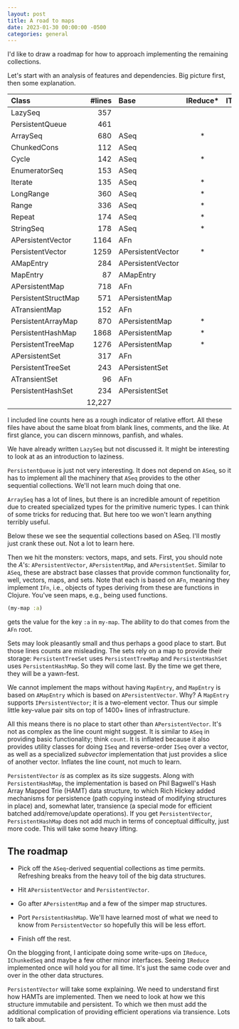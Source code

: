 ```yaml
---
layout: post
title: A road to maps
date: 2023-01-30 00:00:00 -0500
categories: general
---
```


I'd like to draw a roadmap for how to approach implementing the remaining collections.

Let's start with an analysis of features and dependencies.  Big picture first, then some explanation.


| __Class__           | #lines | Base              | IReduce* | ITransient* | IChunkedSeq | IPending | IDrop | Sorted |
|:--------------------|-------:|:------------------|:--------:|:-----------:|:-----------:|:--------:|:-----:|:------:|
| LazySeq             |  357   |                   |          |             |             |    *     |       |        |
| PersistentQueue     |  461   |                   |          |             |             |          |       |        |
| ArraySeq            |  680   | ASeq              |    *     |             |             |          |       |        |
| ChunkedCons         |  112   | ASeq              |          |             |     *       |          |       |        |
| Cycle               |  142   | ASeq              |    *     |             |             |    *     |       |        |
| EnumeratorSeq       |  153   | ASeq              |          |             |             |          |       |        |
| Iterate             |  135   | ASeq              |    *     |             |             |    *     |       |        |
| LongRange           |  360   | ASeq              |    *     |             |     *       |          |   *   |        |
| Range               |  336   | ASeq              |    *     |             |     *       |          |       |        |
| Repeat              |  174   | ASeq              |    *     |             |             |          |   *   |        |
| StringSeq           |  178   | ASeq              |    *     |             |             |          |   *   |        |
| APersistentVector   | 1164   | AFn               |          |             |             |          |       |        |
| PersistentVector    | 1259   | APersistentVector |    *     |      *      |             |          |   *   |        |
| AMapEntry           |  284   | APersistentVector |          |             |             |          |       |        |
| MapEntry            |   87   | AMapEntry         |          |             |             |          |       |        |
| APersistentMap      |  718   | AFn               |          |             |             |          |       |        |
| PersistentStructMap |  571   | APersistentMap    |          |             |             |          |       |        |
| ATransientMap       |  152   | AFn               |          |      *      |             |          |       |        |
| PersistentArrayMap  |  870   | APersistentMap    |    *     |             |             |          |   *   |        |
| PersistentHashMap   | 1868   | APersistentMap    |    *     |      *      |             |          |       |        |
| PersistentTreeMap   | 1276   | APersistentMap    |    *     |             |             |          |       |   *    |
| APersistentSet      |  317   | AFn               |          |             |             |          |       |        |
| PersistentTreeSet   |  243   | APersistentSet    |          |      *      |             |          |       |   *    |
| ATransientSet       |   96   | AFn               |          |             |             |          |       |        |
| PersistentHashSet   |  234   | APersistentSet    |          |      *      |             |          |       |        |
|                     | 12,227

I included line counts here as a rough indicator of relative effort.  All these files have about the same bloat from blank lines, comments, and the like.  At first glance, you can discern minnows, panfish, and whales.

We have already written `LazySeq` but not discussed it.  It might be interesting to look at as an introduction to laziness.

`PersistentQueue` is just not very interesting.  It does not depend on `ASeq`, so it has to implement all the machinery that `ASeq` provides to the other sequential collections.  We'll not learn much doing that one.

`ArraySeq` has a lot of lines, but there is an incredible amount of repetition due to created specialized types for the primitive numeric types.  I can think of some tricks for reducing that. But here too we won't learn anything terribly useful.

Below these we see the sequential collections based on ASeq. I'll mostly just crank these out.  Not a lot to learn here.

Then we hit the monsters:  vectors, maps, and sets.  First, you should note the _A_'s: `APersistentVector`, `APersistentMap`, and `APersistentSet`.  Similar to `ASeq`, these are abstract base classes that provide common functionality for, well, vectors, maps, and sets.  Note that each is based on `AFn`, meaning they implement `IFn`, i.e., objects of types deriving from these are functions in Clojure.  You've seen maps, e.g., being used functions.

```Clojure
(my-map :a)
```

gets the value for the key `:a` in `my-map`.  The ability to do that comes from the `AFn` root.

Sets may look pleasantly small and thus perhaps a good place to start.  But those lines counts are misleading.  The sets rely on a map to provide their storage: `PersistentTreeSet` uses `PersistentTreeMap` and `PersistentHashSet` uses `PersistentHashMap`.  So they will come last.  By the time we get there, they will be a yawn-fest.

We cannot implement the maps without having `MapEntry`, and `MapEntry` is based on `AMapEntry` which is based on `APersistentVector`.    Why?  A `MapEntry` supports `IPersistentVector`; it is a two-element vector.  Thus our simple little key-value pair sits on top of 1400+ lines of infrastructure.

All this means there is no place to start other than `APersistentVector`.  It's not as complex as the line count might suggest.  It is similar to `ASeq` in providing basic functionality; think `count`.  It is inflated because it also provides utility classes for doing `ISeq` and reverse-order `ISeq` over a vector, as well as a specialized _subvector_ implementation that just provides a slice of another vector.  Inflates the line count, not much to learn.

`PersistentVector` _is_ as complex as its size suggests.  Along with `PersistentHashMap`, the implementation is based on Phil Bagwell's Hash Array Mapped Trie (HAMT) data structure, to which Rich Hickey added mechanisms for persistence (path copying instead of modifying structures in place) and, somewhat later, transience (a special mode for efficient batched add/remove/update operations).  If you get `PersistentVector`, `PersistentHashMap` does not add much in terms of conceptual difficulty, just more code.  This will take some heavy lifting.

## The roadmap

- Pick off the `ASeq`-derived sequential collections as time permits.  Refreshing breaks from the heavy toil of the big data structures.

- Hit `APersistentVector` and `PersistentVector`.  

- Go after `APersistentMap` and a few of the simper map structures.

- Port `PersistentHashMap`. We'll have learned most of what we need to know from `PersistentVector` so hopefully this will be less effort.

- Finish off the rest.

On the blogging front, I anticipate doing some write-ups on `IReduce`, `IChunkedSeq` and maybe a few other minor interfaces.  Seeing `IReduce` implemented once will hold you for all time.  It's just the same code over and over in the other data structures.

`PersistentVector` will take some explaining. We need to understand first how HAMTs are implemented.  Then we need to look at how we this structure immutabile and persistent. To which we then must add the additional complication of providing efficient operations via transience.  Lots to talk about.
